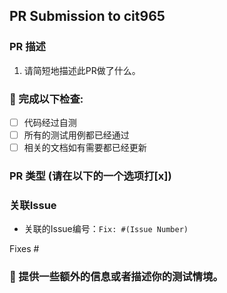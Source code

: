 ## PR Submission to cit965

### PR 描述
1. 请简短地描述此PR做了什么。

### 🤖 完成以下检查:

- [ ] 代码经过自测
- [ ] 所有的测试用例都已经通过
- [ ] 相关的文档如有需要都已经更新

### PR 类型 (请在以下的一个选项打[x])
<!--
Add one of the following kinds:
/bug
/cleanup
/documentation
/feature

Optionally add one or more of the following kinds if applicable:
/api-change
/deprecation
/failing-test
/flake
/regression
-->

### 关联Issue
- 关联的Issue编号：`Fix: #(Issue Number)`
<!--
*Automatically closes linked issue when PR is merged.
Usage: `Fixes #<issue number>`, or `Fixes (paste link of issue)`.
_If PR is about `failing-tests or flakes`, please post the related issues/tests in a comment and do not use `Fixes`_*
-->
Fixes #

### 📝 提供一些额外的信息或者描述你的测试情境。
